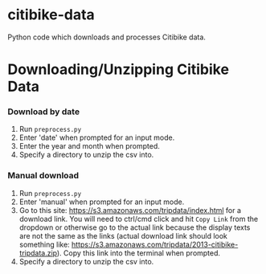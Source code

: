 # citibike-data
Python code which downloads and processes Citibike data.

# Downloading/Unzipping Citibike Data
### Download by date
1. Run ```preprocess.py```
2. Enter 'date' when prompted for an input mode.
3. Enter the year and month when prompted.
4. Specify a directory to unzip the csv into.

### Manual download
1. Run `preprocess.py`
2. Enter 'manual' when prompted for an input mode.
3. Go to this site: https://s3.amazonaws.com/tripdata/index.html for a download link. You will need to ctrl/cmd click and hit ```Copy Link``` from the dropdown or otherwise go to the actual link because the display texts are not the same as the links (actual download link should look something like: https://s3.amazonaws.com/tripdata/2013-citibike-tripdata.zip). Copy this link into the terminal when prompted.
4. Specify a directory to unzip the csv into.
